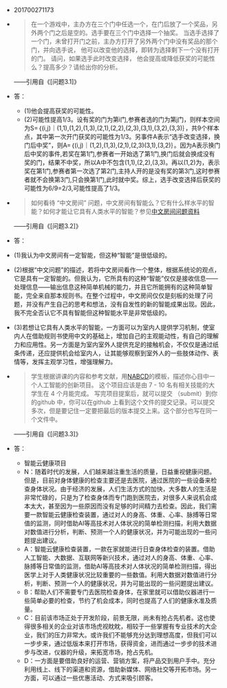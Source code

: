 - 201700271173
- >在一个游戏中，主办方在三个门中任选一个，在门后放了一个奖品，另外两个门之后是空的。选手要在三个门中选择一个抽奖。 当选手选择了一个门，未曾打开门之前，主办方打开了另外两个门中没有奖品的那个门，并向选手说， 他可以改变他的选择，即转为选择剩下一个没有打开的门。 请问，如果选手此时改变选择， 他会提高或降低获奖的可能性么？提高多少？请给出你的分析。
 
  ——引用自《[问题3.1]》
 -  答：
    - (1)他会提高获奖的可能性。
    - (2)可能性提高1/3。设有奖的门为第i门,参赛者选的门为第j门，则样本空间为S=｛(i,j)｜(1,1),(1,2),(1,3),(2,1),(2,2),(2,3),(3,1),(3,2),(3,3)｝，共9个样本点，其中第一次开门获奖的可能性为1/3。另事件A表示“选手改变选择，换门后中奖”，则A=｛(i,j)｜(1,2),(1,3),(2,1),(2,3)(3,1),(3,2)｝。因为A表示换门后中奖的事件,若奖在第1门,参赛者一开始选了第1门,换门后就会换成没有奖的门，结果不中奖，所以A中不包含(1,1),(2,2),(3,3)。再以(1,2)为，表示奖在第1门,参赛者第一次选了第2门,主持人开的是没有奖的第3门,这时参赛者就不会换第3门,只会换第1门,此时就中奖。综上，选手改变选择后获奖的可能性为6/9=2/3,可能性提高了1/3。
- >如何看待 “中文房间” 问题，中文房间有智能么？它有什么样水平的智能？如何才能让它具有人类水平的智能？参见[中文房间问题资料](https://cn.bing.com/search?setmkt=zh-CN&q=%E4%B8%AD%E6%96%87%E6%88%BF%E9%97%B4+%E9%97%AE%E9%A2%98)

  ——引用自《[问题3.2]》
 -  答：
   - (1)我认为中文房间有一定智能，但这种“智能”是很低级的。
   - (2)根据“中文问题”的描述，若将中文房间看作一个整体，根据系统论的观点，它是具有一定智能的。但我认为，它所具有的这种“智能”仅仅是接收信息——处理信息——输出信息这种简单机械的能力，并且它所能拥有的这种简单智能，完全来自那本规则书。在整个过程中，中文房间仅仅是刻板的处理了问题，并没有产生自己的思考和想法，没有自发性的新的智能成果出现。因此，我不完全否认它不具有智能但这种智能水平是非常低级的。
   - (3)若想让它具有人类水平的智能，一方面可以为室内人提供学习机制，使室内人在借助规则书使用中文的基础上，增加自己的主观能动性，有自己的理解力和应用性。另一方面是为室内室外人提供充足的接触机会，不仅仅是通过纸条传递，还应提供机会给室内人，让其能够观察到室外人的一些肢体动作、表情等，发挥主观学习性，增强理解力。
- >学生根据讲课的内容和参考文献，用[NABCD](https://www.cnblogs.com/xinz/archive/2010/12/01/1893323.html)的模板，描述你心目中一个人工智能的创新项目。 这个项目应该是由 7 - 10 名有相关技能的大学生在 4 个月能完成。 写完项目提案后，就可以提交 （submit）到你的github 中，你可以在github 上看到这个文件的提交记录。可以提交多次，但是要记住一定要把最后的版本提交上来。这个部分也写在同一个文件中。

  ——引用自《[问题3.3]》
 -  答：
    - 智能云健康项目
    - N：随着时代的发展，人们越来越注重生活的质量，日益重视健康问题。但是，目前对身体健康的检查主要还是去医院，通过医院的一些设备来检查身体状况。由于经济的发展，人们生活方式的加快，大多数人的生活是非常忙碌的，只是为了检查身体而专门跑到医院去，对很多人来说机会成本太大，甚至因为一些原因而没有足够的时间精力去检查。因此，我们需要一款智能云健康检查装置，通过对人的身高、体重、心率、脉搏等日常值的监测，同时借助AI等高技术对人体状况的简单检测扫描，利用大数据对数值进行分析，判断、预测一个人的健康状况，并为可能出现的一些问题提出建议。
    - A：智能云健康检查装置，一款在家就能进行日查身体检查的装置。借助人工智能、大数据、互联网等新兴技术，通过对人的身高、体重、心率、脉搏等日常值的监测，借助AI等高技术对人体状况的简单检测扫描，得出医学上对于人类健康状况比较重要的一些数值。利用大数据对数值进行分析，判断、预测一个人的健康状况，并为可能出现的一些问题提出建议。
    - B：帮助人们不需要专门去医院检查身体，在家里就可以借助仪器进行一些简单必要的检查，节约了机会成本，同时也提高了人们的健康水准及质量。
    - C：目前该市场正处于开发阶段，前景无限，尚未有抢占先机者。这也使得很多相关的企业对该市场虎视眈眈，相较于一些掌握有专业技术的大企业，我们的压力非常大。或许我们不能够充分达到理想高度，但我们可以一步步来，通过低版本来打开市场，获得资金，进而通过一步步的技术进步与改进，仪器的升级，来拓宽市场，抢占先机。
    - D：一方面是要借助良好的运营、营销方案，将产品交到用户手中。充分利用线上、线下的渠道和资源，借助新媒体、网络社交等开拓市场。另一方面，可以通过一些优惠活动、方式来吸引顾客。
